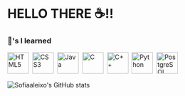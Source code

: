 # HELLO THERE ☕!!


### 🧰's I learned

<p align="left">
  <img alt="HTML5" title="HTML5" src="https://cdn.jsdelivr.net/gh/devicons/devicon/icons/html5/html5-original.svg" width="48" />&nbsp;
  <img alt="CSS3" title="CSS3" src="https://cdn.jsdelivr.net/gh/devicons/devicon/icons/css3/css3-original.svg" width="48" />&nbsp;
  <img alt="Java" title="Java" src="https://cdn.jsdelivr.net/gh/devicons/devicon/icons/java/java-original.svg" width="48" />&nbsp;
  <img alt="C" title="C" src="https://cdn.jsdelivr.net/gh/devicons/devicon/icons/c/c-original.svg" width="48" />&nbsp;
  <img alt="C++" title="C++" src="https://cdn.jsdelivr.net/gh/devicons/devicon/icons/cplusplus/cplusplus-original.svg" width="48" />&nbsp;
  <img alt="Python" title="Python" src="https://cdn.jsdelivr.net/gh/devicons/devicon/icons/python/python-original.svg" width="48" />&nbsp;
  <img alt="PostgreSQL" title="PostgreSQL" src="https://cdn.jsdelivr.net/gh/devicons/devicon/icons/postgresql/postgresql-original.svg" width="48" />&nbsp;
</p>


![Sofiaaleixo's GitHub stats](https://github-readme-stats.vercel.app/api?username=Sofiaaleixo&show_icons=true&theme=dracula&hide_border=true&locale=pt-BR)
